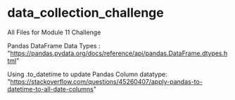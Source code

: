 # data_collection_challenge
All Files for Module 11 Challenge

Pandas DataFrame Data Types : "https://pandas.pydata.org/docs/reference/api/pandas.DataFrame.dtypes.html"

Using .to_datetime to update Pandas Column datatype: "https://stackoverflow.com/questions/45260407/apply-pandas-to-datetime-to-all-date-columns"

